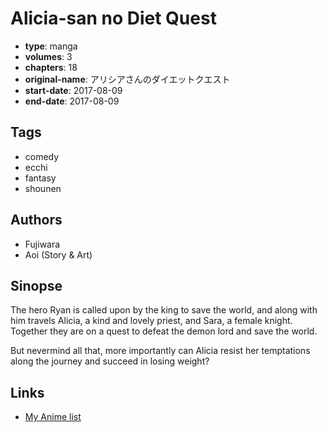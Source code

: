 # Alicia-san no Diet Quest

-   **type**: manga
-   **volumes**: 3
-   **chapters**: 18
-   **original-name**: アリシアさんのダイエットクエスト
-   **start-date**: 2017-08-09
-   **end-date**: 2017-08-09

## Tags

-   comedy
-   ecchi
-   fantasy
-   shounen

## Authors

-   Fujiwara
-   Aoi (Story & Art)

## Sinopse

The hero Ryan is called upon by the king to save the world, and along with him travels Alicia, a kind and lovely priest, and Sara, a female knight. Together they are on a quest to defeat the demon lord and save the world.

But nevermind all that, more importantly can Alicia resist her temptations along the journey and succeed in losing weight?

## Links

-   [My Anime list](https://myanimelist.net/manga/112061/Alicia-san_no_Diet_Quest)
